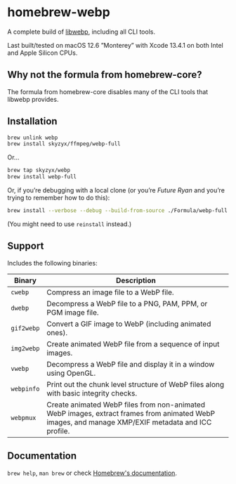 # homebrew-webp

A complete build of [libwebp](https://developers.google.com/speed/webp/docs/using), including all CLI tools.

Last built/tested on macOS 12.6 ”Monterey” with Xcode 13.4.1 on both Intel and Apple Silicon CPUs.

## Why not the formula from homebrew-core?

The formula from homebrew-core disables many of the CLI tools that libwebp provides.

## Installation

```bash
brew unlink webp
brew install skyzyx/ffmpeg/webp-full
```

Or…

```bash
brew tap skyzyx/webp
brew install webp-full
```

Or, if you’re debugging with a local clone (or you’re _Future Ryan_ and you’re trying to remember how to do this):

```bash
brew install --verbose --debug --build-from-source ./Formula/webp-full.rb
```

(You might need to use `reinstall` instead.)

## Support

Includes the following binaries:

| Binary | Description |
| ------ | ----------- |
| `cwebp` | Compress an image file to a WebP file. |
| `dwebp` | Decompress a WebP file to a PNG, PAM, PPM, or PGM image file. |
| `gif2webp` | Convert a GIF image to WebP (including animated ones). |
| `img2webp` | Create animated WebP file from a sequence of input images. |
| `vwebp` | Decompress a WebP file and display it in a window using OpenGL. |
| `webpinfo` | Print out the chunk level structure of WebP files along with basic integrity checks. |
| `webpmux` | Create animated WebP files from non-animated WebP images, extract frames from animated WebP images, and manage XMP/EXIF metadata and ICC profile. |

## Documentation

`brew help`, `man brew` or check [Homebrew's documentation](https://docs.brew.sh).
